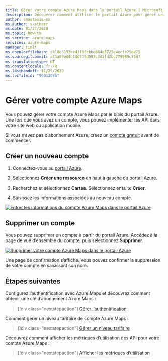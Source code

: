 ```yaml
---
title: Gérer votre compte Azure Maps dans le portail Azure | Microsoft Azure Maps
description: Découvrez comment utiliser le portail Azure pour gérer un compte Azure Maps. Découvrez comment créer un nouveau compte et comment supprimer un compte existant.
author: anastasia-ms
ms.author: v-stharr
ms.date: 01/27/2020
ms.topic: how-to
ms.service: azure-maps
services: azure-maps
manager: timlt
ms.openlocfilehash: c618e8193bed1f35cbbe884d5725c4ecfb25dd75
ms.sourcegitcommit: a43a59e44c14d349d597c3d2fd2bc779989c71d7
ms.translationtype: HT
ms.contentlocale: fr-FR
ms.lasthandoff: 11/25/2020
ms.locfileid: "96013086"
---
```

# <a name="manage-your-azure-maps-account"></a>Gérer votre compte Azure Maps

Vous pouvez gérer votre compte Azure Maps par le biais du portail Azure. Une fois que vous avez un compte, vous pouvez implémenter les API dans votre site web ou application mobile.

Si vous n’avez pas d’abonnement Azure, créez un [compte gratuit](https://azure.microsoft.com/free/?WT.mc_id=A261C142F) avant de commencer.

## <a name="create-a-new-account"></a>Créer un nouveau compte

1. Connectez-vous au [portail Azure](https://portal.azure.com).

2. Sélectionnez **Créer une ressource** en haut à gauche du portail Azure.

3. Recherchez et sélectionnez **Cartes**. Sélectionnez ensuite **Créer**.

4. Saisissez les informations associées au nouveau compte.

[![Entrer les informations du compte Azure Maps dans le portail Azure](./media/how-to-manage-account-keys/new-account-portal.png)](./media/how-to-manage-account-keys/new-account-portal.png#lightbox)

## <a name="delete-an-account"></a>Supprimer un compte

Vous pouvez supprimer un compte à partir du portail Azure. Accédez à la page de vue d’ensemble du compte, puis sélectionnez **Supprimer**.

[![Supprimer votre compte Azure Maps dans le portail Azure](./media/how-to-manage-account-keys/account-delete-portal.png)](./media/how-to-manage-account-keys/account-delete-portal.png#lightbox)

Une page de confirmation s’affiche. Vous pouvez confirmer la suppression de votre compte en saisissant son nom.

## <a name="next-steps"></a>Étapes suivantes

Configurez l’authentification avec Azure Maps et découvrez comment obtenir une clé d’abonnement Azure Maps :
> [!div class="nextstepaction"]
> [Gérer l’authentification](how-to-manage-authentication.md)

Comment gérer un niveau tarifaire de compte Azure Maps :
> [!div class="nextstepaction"] 
> [Gérer un niveau tarifaire](how-to-manage-pricing-tier.md)

Découvrez comment afficher les métriques d’utilisation des API pour votre compte Azure Maps :
> [!div class="nextstepaction"] 
> [Afficher les métriques d’utilisation](how-to-view-api-usage.md)
